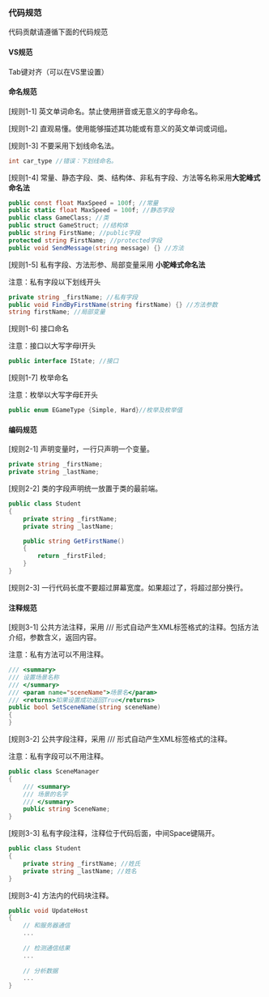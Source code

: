 ### 代码规范

代码贡献请遵循下面的代码规范



#### VS规范

Tab键对齐（可以在VS里设置）



#### 命名规范

[规则1-1] 英文单词命名。禁止使用拼音或无意义的字母命名。

[规则1-2] 直观易懂。使用能够描述其功能或有意义的英文单词或词组。

[规则1-3] 不要采用下划线命名法。

```C#
int car_type //错误：下划线命名。 
```

[规则1-4] 常量、静态字段、类、结构体、非私有字段、方法等名称采用**大驼峰式命名法**

```C#
public const float MaxSpeed = 100f; //常量
public static float MaxSpeed = 100f; //静态字段
public class GameClass; //类
public struct GameStruct; //结构体
public string FirstName; //public字段
protected string FirstName; //protected字段
public void SendMessage(string message) {} //方法
```

[规则1-5] 私有字段、方法形参、局部变量采用 **小驼峰式命名法** 

注意：私有字段以下划线开头

```C#
private string _firstName; //私有字段
public void FindByFirstName(string firstName) {} //方法参数
string firstName; //局部变量
```

[规则1-6] 接口命名

注意：接口以大写字母I开头

```C#
public interface IState; //接口
```

[规则1-7] 枚举命名

注意：枚举以大写字母E开头

```C#
public enum EGameType {Simple, Hard}//枚举及枚举值
```



#### 编码规范

[规则2-1] 声明变量时，一行只声明一个变量。

```C#
private string _firstName;
private string _lastName;
```

[规则2-2] 类的字段声明统一放置于类的最前端。

```C#
public class Student 
{
	private string _firstName;
	private string _lastName;

    public string GetFirstName() 
    {
        return _firstFiled;
    }
}
```

[规则2-3] 一行代码长度不要超过屏幕宽度。如果超过了，将超过部分换行。



#### 注释规范

[规则3-1] 公共方法注释，采用 /// 形式自动产生XML标签格式的注释。包括方法介绍，参数含义，返回内容。

注意：私有方法可以不用注释。

```C#
/// <summary>
/// 设置场景名称
/// </summary>
/// <param name="sceneName">场景名</param>
/// <returns>如果设置成功返回True</returns>
public bool SetSceneName(string sceneName)
{
}
```

[规则3-2] 公共字段注释，采用 /// 形式自动产生XML标签格式的注释。

注意：私有字段可以不用注释。

```C#
public class SceneManager
{
    /// <summary>
    /// 场景的名字
    /// </summary>
    public string SceneName;
}
```

[规则3-3] 私有字段注释，注释位于代码后面，中间Space键隔开。

```C#
public class Student
{
   	private string _firstName; //姓氏
	private string _lastName; //姓名
}
```

[规则3-4] 方法内的代码块注释。

```C#
public void UpdateHost
{
    // 和服务器通信
    ...
        
    // 检测通信结果
    ...
        
    // 分析数据
    ...
}
```

